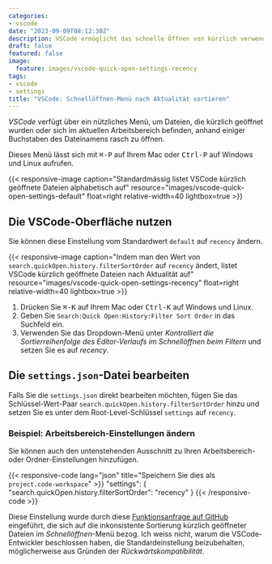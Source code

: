 ```yaml
---
categories:
- vscode
date: "2023-09-09T08:12:30Z"
description: VSCode ermöglicht das schnelle Öffnen von kürzlich verwendeten Dateien, aber diese sind nicht nach Aktualität sortiert. Diese Einstellung ändert das.
draft: false
featured: false
image:
  feature: images/vscode-quick-open-settings-recency
tags:
- vscode
- settings
title: "VSCode: Schnellöffnen-Menü nach Aktualität sortieren"
---
```


*VSCode* verfügt über ein nützliches Menü, um Dateien, die kürzlich geöffnet wurden oder sich im aktuellen Arbeitsbereich befinden, anhand einiger Buchstaben des Dateinamens rasch zu öffnen.

Dieses Menü lässt sich mit <kbd>⌘-P</kbd> auf Ihrem Mac oder <kbd>Ctrl-P</kbd> auf Windows und Linux aufrufen.

{{< responsive-image caption="Standardmässig listet VSCode kürzlich geöffnete Dateien alphabetisch auf" resource="images/vscode-quick-open-settings-default" float=right relative-width=40 lightbox=true  >}}

## Die VSCode-Oberfläche nutzen

Sie können diese Einstellung vom Standardwert `default` auf `recency` ändern.

{{< responsive-image caption="Indem man den Wert von `search.quickOpen.history.filterSortOrder` auf `recency` ändert, listet VSCode kürzlich geöffnete Dateien nach Aktualität auf" resource="images/vscode-quick-open-settings-recency" float=right relative-width=40 lightbox=true >}}

1. Drücken Sie <kbd>⌘-K</kbd> auf Ihrem Mac oder <kbd>Ctrl-K</kbd> auf Windows und Linux.
2. Geben Sie `Search:Quick Open:History:Filter Sort Order` in das Suchfeld ein.
3. Verwenden Sie das Dropdown-Menü unter *Kontrolliert die Sortierreihenfolge des Editor-Verlaufs im Schnellöffnen beim Filtern* und setzen Sie es auf *recency*.

## Die `settings.json`-Datei bearbeiten

Falls Sie die `settings.json` direkt bearbeiten möchten, fügen Sie das Schlüssel-Wert-Paar `search.quickOpen.history.filterSortOrder` hinzu und setzen Sie es unter dem Root-Level-Schlüssel `settings` auf `recency`.

### Beispiel: Arbeitsbereich-Einstellungen ändern

Sie können auch den untenstehenden Ausschnitt zu Ihren Arbeitsbereich- oder Ordner-Einstellungen hinzufügen.

{{< responsive-code lang="json" title="Speichern Sie dies als `project.code-workspace`" >}}
"settings": {
    "search.quickOpen.history.filterSortOrder": "recency"
}
{{< /responsive-code >}}

Diese Einstellung wurde durch diese [Funktionsanfrage auf GitHub](https://github.com/microsoft/vscode/issues/35610) eingeführt, die sich auf die inkonsistente Sortierung kürzlich geöffneter Dateien im *Schnellöffnen*-Menü bezog. Ich weiss nicht, warum die VSCode-Entwickler beschlossen haben, die Standardeinstellung beizubehalten, möglicherweise aus Gründen der *Rückwärtskompatibilität*.
